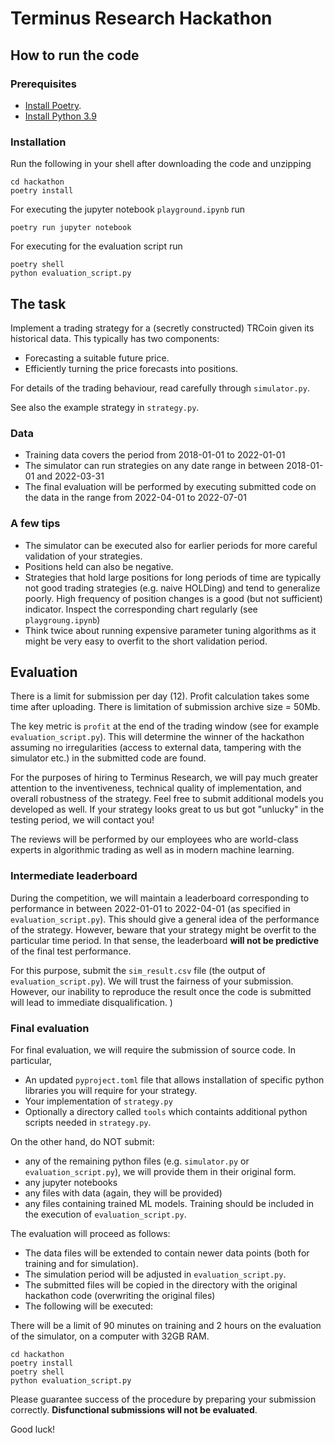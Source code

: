 # Terminus Research Hackathon

## How to run the code

### Prerequisites
- [Install Poetry](https://python-poetry.org/docs/).
- [Install Python 3.9](https://www.google.com/search?q=How+do+I+install+Python+3.9&sxsrf=ALiCzsbJ0uvEleEjew7tXj4zIA0GpmPsdQ%3A1653952213025&ei=1U6VYvCXAeSMrwShq43wDA&ved=0ahUKEwiw1oeRrIj4AhVkxosKHaFVA84Q4dUDCA4&uact=5&oq=How+do+I+install+Python+3.9&gs_lcp=Cgdnd3Mtd2l6EAMyBQgAEIAEMgUIABCABDIFCAAQgAQyBQgAEIAEMgUIABCABDIFCAAQgAQyBggAEB4QFjIGCAAQHhAWMgYIABAeEBYyBggAEB4QFkoECEEYAEoECEYYAFAAWABgkQZoAHAAeACAAZIBiAGSAZIBAzAuMZgBAKABAqABAcABAQ&sclient=gws-wiz)

### Installation

Run the following in your shell after downloading the code and unzipping
```
cd hackathon
poetry install
```

For executing the jupyter notebook `playground.ipynb` run

```
poetry run jupyter notebook
```

For executing for the evaluation script run

```
poetry shell
python evaluation_script.py
```

## The task

Implement a trading strategy for a (secretly constructed) TRCoin given its historical data. This typically has two components:

- Forecasting a suitable future price.
- Efficiently turning the price forecasts into positions.

For details of the trading behaviour, read carefully through `simulator.py`.

See also the example strategy in `strategy.py`.

### Data

- Training data covers the period from 2018-01-01 to 2022-01-01
- The simulator can run strategies on any date range in between 2018-01-01 and 2022-03-31
- The final evaluation will be performed by executing submitted code on the data in the range from 2022-04-01 to 2022-07-01

### A few tips

- The simulator can be executed also for earlier periods for more careful validation of your strategies.
- Positions held can also be negative.
- Strategies that hold large positions for long periods of time are typically not good trading strategies (e.g. naive HOLDing) and tend to generalize poorly. High frequency of position changes is a good (but not sufficient) indicator. Inspect the corresponding chart regularly (see `playgroung.ipynb`)
- Think twice about running expensive parameter tuning algorithms as it might be very easy to overfit to the short validation period.

## Evaluation

There is a limit for submission per day (12). Profit calculation takes some time after uploading. There is limitation of submission archive size = 50Mb.

The key metric is `profit` at the end of the trading window (see for example `evaluation_script.py`). This will determine the winner of the hackathon assuming no irregularities (access to external data, tampering with the simulator etc.) in the submitted code are found.

For the purposes of hiring to Terminus Research, we will pay much greater attention to the inventiveness, technical quality of implementation, and overall robustness of the strategy. Feel free to submit additional models you developed as well. If your strategy looks great to us but got "unlucky" in the testing period, we will contact you!

The reviews will be performed by our employees who are world-class experts in algorithmic trading as well as in modern machine learning.

### Intermediate leaderboard

During the competition, we will maintain a leaderboard corresponding to performance in between 2022-01-01 to 2022-04-01 (as specified in `evaluation_script.py`). This should give a general idea of the performance of the strategy. However, beware that your strategy might be overfit to the particular time period. In that sense, the leaderboard **will not be predictive** of the final test performance.

For this purpose, submit the `sim_result.csv` file (the output of `evaluation_script.py`). We will trust the fairness of your submission. However, our inability to reproduce the result once the code is submitted will lead to immediate disqualification.   )

### Final evaluation

For final evaluation, we will require the submission of source code. In particular,

- An updated `pyproject.toml` file that allows installation of specific python libraries you will require for your strategy.
- Your implementation of `strategy.py`
- Optionally a directory called `tools` which containts additional python scripts needed in `strategy.py`.

On the other hand, do NOT submit:

- any of the remaining python files (e.g. `simulator.py` or `evaluation_script.py`), we will provide them in their original form.
- any jupyter notebooks
- any files with data (again, they will be provided)
- any files containing trained ML models. Training should be included in the execution of `evaluation_script.py`.

The evaluation will proceed as follows:

- The data files will be extended to contain newer data points (both for training and for simulation).
- The simulation period will be adjusted in `evaluation_script.py`.
- The submitted files will be copied in the directory with the original hackathon code (overwriting the original files)
- The following will be executed:

There will be a limit of 90 minutes on training and 2 hours on the evaluation of the simulator, on a computer with 32GB RAM.

```
cd hackathon
poetry install
poetry shell
python evaluation_script.py
```

Please guarantee success of the procedure by preparing your submission correctly. **Disfunctional submissions will not be evaluated**.

Good luck!


